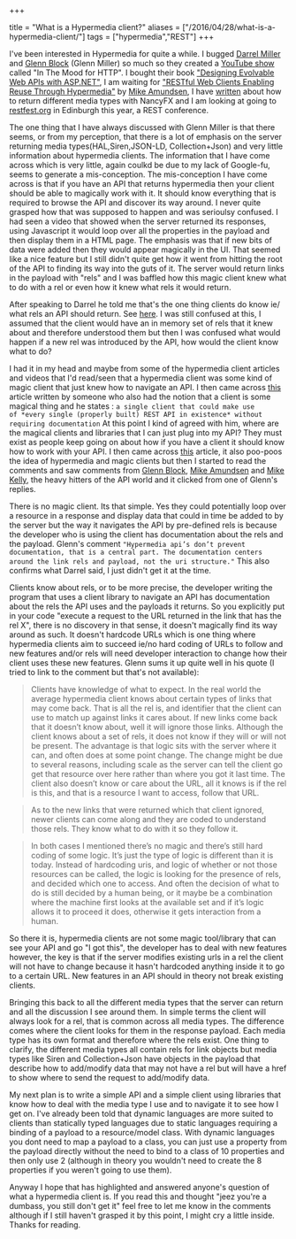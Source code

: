 +++

title = "What is a Hypermedia client?"
aliases = ["/2016/04/28/what-is-a-hypermedia-client/"]
tags = ["hypermedia","REST"]
+++

I've been interested in Hypermedia for quite a while.  I bugged [Darrel Miller](http://twitter.com/darrelmiller) and [Glenn Block](http://twitter.com/gblock) (Glenn Miller) so much so they created a [YouTube show](https://www.youtube.com/playlist?list=PLbc9sDUxHqX60XJaTnNnKvI2mRighInDW) called "In The Mood for HTTP".  I bought their book ["Designing Evolvable Web APIs with ASP.NET"](http://webapibook.net/), I am waiting for ["RESTful Web Clients Enabling Reuse Through Hypermedia"](http://shop.oreilly.com/product/0636920037958.do) by [Mike Amundsen](http://twitter.com/mamund), I have [written](http://blog.jonathanchannon.com/2015/08/07/hypermedia-and-nancyfx/index.html) about how to return different media types with NancyFX and I am looking at going to [restfest.org](http://2016.uk.restfest.org/) in Edinburgh this year, a REST conference.  

The one thing that I have always discussed with Glenn Miller is that there seems, or from my perception, that there is a lot of emphasis on the server returning media types(HAL,Siren,JSON-LD, Collection+Json) and very little information about hypermedia clients.  The information that I have come across which is very little, again coulkd be due to my lack of Google-fu, seems to generate a mis-conception.  The mis-conception I have come across is that if you have an API that returns hypermedia then your client should be able to magically work with it.  It should know everything that is required to browse the API and discover its way around.  I never quite grasped how that was supposed to happen and was serioulsy confused.  I had seen a video that showed when the server returned its responses, using Javascript it would loop over all the properties in the payload and then display them in a HTML page.  The emphasis was that if new bits of data were added then they would appear magically in the UI.  That seemed like a nice feature but I still didn't quite get how it went from hitting the root of the API to finding its way into the guts of it.  The server would return links in the payload with "rels" and I was baffled how this magic client knew what to do with a rel or even how it knew what rels it would return.  
<!--more-->
After speaking to Darrel he told me that's the one thing clients do know ie/ what rels an API should return. See [here](https://twitter.com/jchannon/status/719486875484991488). I was still confused at this, I assumed that the client would have an in memory set of rels that it knew about and therefore understood them but then I was confused what would happen if a new rel was introduced by the API, how would the client know what to do?  

I had it in my head and maybe from some of the hypermedia client articles and videos that I'd read/seen that a hypermedia client was some kind of magic client that just knew how to navigate an API.  I then came across [this](https://jeffknupp.com/blog/2014/06/03/why-i-hate-hateoas/) article written by someone who also had the notion that a client is some magical thing and he states : `a single client that could make use of *every single (properly built) REST API in existence* without requiring documentation` At this point I kind of agreed with him, where are the magical clients and libraries that I can just plug into my API?  They must exist as people keep going on about how if you have a client it should know how to work with your API.  I then came across [this](https://signalvnoise.com/posts/3373-getting-hyper-about-hypermedia-apis#comments) article, it also poo-poos the idea of hypermedia and magic clients but then I started to read the comments and saw comments from [Glenn Block](http://twitter.com/gblock),  [Mike Amundsen](http://twitter.com/mamund) and [Mike Kelly](https://twitter.com/mikekelly85), the heavy hitters of the API world and it clicked from one of Glenn's replies.  

There is no magic client. Its that simple.  Yes they could potentially loop over a resource in a response and display data that could in time be added to by the server but the way it navigates the API by pre-defined rels is because the developer who is using the client has documentation about the rels and the payload. Glenn's comment `"Hypermedia api’s don’t prevent documentation, that is a central part. The documentation centers around the link rels and payload, not the uri structure."`  This also confirms what Darrel said, I just didn't get it at the time.  

Clients know about rels, or to be more precise, the developer writing the program that uses a client library to navigate an API has documentation about the rels the API uses and the payloads it returns.  So you explicitly put in your code "execute a request to the URL returned in the link that has the rel X", there is no discovery in that sense, it doesn't magically find its way around as such.  It doesn't hardcode URLs which is one thing where hypermedia clients aim to succeed ie/no hard coding of URLs to follow and new features and/or rels will need developer interaction to change how their client uses these new features.  Glenn sums it up quite well in his quote (I tried to link to the comment but that's not available):


> Clients have knowledge of what to expect. In the real world the average hypermedia client knows about certain types of links that may come back. That is all the rel is, and identifier that the client can use to match up against links it cares about. If new links come back that it doesn’t know about, well it will ignore those links. Although the client knows about a set of rels, it does not know if they will or will not be present. The advantage is that logic sits with the server where it can, and often does at some point change. The change might be due to several reasons, including scale as the server can tell the client go get that resource over here rather than where you got it last time. The client also doesn’t know or care about the URL, all it knows is if the rel is this, and that is a resource I want to access, follow that URL.

> As to the new links that were returned which that client ignored, newer clients can come along and they are coded to understand those rels. They know what to do with it so they follow it.

> In both cases I mentioned there’s no magic and there’s still hard coding of some logic. It’s just the type of logic is different than it is today. Instead of hardcoding uris, and logic of whether or not those resources can be called, the logic is looking for the presence of rels, and decided which one to access. And often the decision of what to do is still decided by a human being, or it maybe be a combination where the machine first looks at the available set and if it’s logic allows it to proceed it does, otherwise it gets interaction from a human.


So there it is, hypermedia clients are not some magic tool/library that can see your API and go "I got this", the developer has to deal with new features however, the key is that if the server modifies existing urls in a rel the client will not have to change because it hasn't hardcoded anything inside it to go to a certain URL.  New features in an API should in theory not break existing clients.

Bringing this back to all the different media types that the server can return and all the discussion I see around them.  In simple terms the client will always look for a rel, that is common across all media types.  The difference comes where the client looks for them in the response payload.  Each media type has its own format and therefore where the rels exist.  One thing to clarify, the different media types all contain rels for link objects but media types like Siren and Collection+Json have objects in the payload that describe how to add/modify data that may not have a rel but will have a href to show where to send the request to add/modify data.

My next plan is to write a simple API and a simple client using libraries that know how to deal with the media type I use and to navigate it to see how I get on.  I've already been told that dynamic languages are more suited to clients than statically typed languages due to static languages requiring a binding of a payload to a resource/model class.  With dynamic languages you dont need to map a payload to a class, you can just use a property from the payload directly without the need to bind to a class of 10 properties and then only use 2 (although in theory you wouldn't need to create the 8 properties if you weren't going to use them).

Anyway I hope that has highlighted and answered anyone's question of what a hypermedia client is.  If you read this and thought "jeez you're a dumbass, you still don't get it" feel free to let me know in the comments although if I still haven't grasped it by this point, I might cry a little inside. Thanks for reading. 



